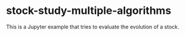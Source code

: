 # stock-study-multiple-algorithms
This is a Jupyter example that tries to evaluate the evolution of a stock. 

